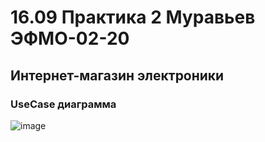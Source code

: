 # 16.09 Практика 2 Муравьев ЭФМО-02-20

## Интернет-магазин электроники

### UseCase диаграмма
![image](https://github.com/user-attachments/assets/0e120d8e-52c6-4bcf-bf1b-5e1aa23905ac)
